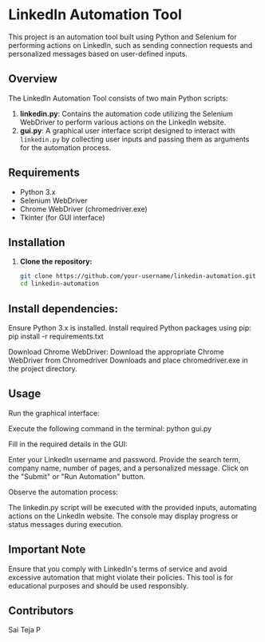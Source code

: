 # LinkedIn Automation Tool

This project is an automation tool built using Python and Selenium for performing actions on LinkedIn, such as sending connection requests and personalized messages based on user-defined inputs.

## Overview

The LinkedIn Automation Tool consists of two main Python scripts:

1. **linkedin.py**: Contains the automation code utilizing the Selenium WebDriver to perform various actions on the LinkedIn website.
2. **gui.py**: A graphical user interface script designed to interact with `linkedin.py` by collecting user inputs and passing them as arguments for the automation process.

## Requirements

- Python 3.x
- Selenium WebDriver
- Chrome WebDriver (chromedriver.exe)
- Tkinter (for GUI interface)

## Installation

1. **Clone the repository:**

   ```bash
   git clone https://github.com/your-username/linkedin-automation.git
   cd linkedin-automation
   ```

## Install dependencies:

Ensure Python 3.x is installed. Install required Python packages using pip:
pip install -r requirements.txt

Download Chrome WebDriver:
Download the appropriate Chrome WebDriver from Chromedriver Downloads and place chromedriver.exe in the project directory.

## Usage

Run the graphical interface:

Execute the following command in the terminal:
python gui.py

Fill in the required details in the GUI:

Enter your LinkedIn username and password.
Provide the search term, company name, number of pages, and a personalized message.
Click on the "Submit" or "Run Automation" button.

Observe the automation process:

The linkedin.py script will be executed with the provided inputs, automating actions on the LinkedIn website.
The console may display progress or status messages during execution.

## Important Note

Ensure that you comply with LinkedIn's terms of service and avoid excessive automation that might violate their policies.
This tool is for educational purposes and should be used responsibly.

## Contributors

Sai Teja P
